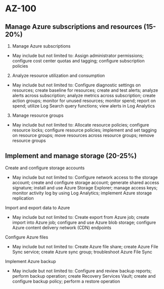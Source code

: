 # AZ-100

## Manage Azure subscriptions and resources (15-20%)

1. Manage Azure subscriptions

* May include but not limited to: Assign administrator permissions; configure cost center quotas and tagging; configure subscription policies

2. Analyze resource utilization and consumption

* May include but not limited to: Configure diagnostic settings on resources; create baseline for resources; create and test alerts; analyze alerts across subscription; analyze metrics across subscription; create action groups; monitor for unused resources; monitor spend; report on spend; utilize Log Search query functions; view alerts in Log Analytics

3. Manage resource groups

* May include but not limited to: Allocate resource policies; configure resource locks; configure resource policies; implement and set tagging on resource groups; move resources across resource groups; remove resource groups

## Implement and manage storage (20-25%)

Create and configure storage accounts

* May include but not limited to: Configure network access to the storage account; create and configure storage account; generate shared access signature; install and use Azure Storage Explorer; manage access keys; monitor activity log by using Log Analytics; implement Azure storage replication

Import and export data to Azure
* May include but not limited to: Create export from Azure job; create import into Azure job; configure and use Azure blob storage; configure Azure content delivery network (CDN) endpoints

Configure Azure files
* May include but not limited to: Create Azure file share; create Azure File Sync service; create Azure sync group; troubleshoot Azure File Sync

Implement Azure backup
* May include but not limited to: Configure and review backup reports; perform backup operation; create Recovery Services Vault; create and configure backup policy; perform a restore operation
